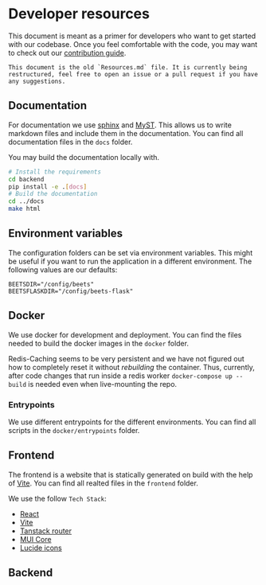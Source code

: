 # Developer resources

This document is meant as a primer for developers who want to get started with our codebase. Once you feel comfortable with the code, you may want to check out our [contribution guide](develop/contribution.md).


```{admonition} Note
This document is the old `Resources.md` file. It is currently being restructured, feel free to open an issue or a pull request if you have any suggestions.
```



## Documentation

For documentation we use [sphinx](https://www.sphinx-doc.org/en/master/) and [MyST](https://myst-parser.readthedocs.io/en/latest/). This allows us to write markdown files and include them in the documentation. You can find all documentation files in the `docs` folder.

You may build the documentation locally with.

```bash
# Install the requirements
cd backend
pip install -e .[docs]
# Build the documentation
cd ../docs
make html
```

## Environment variables

The configuration folders can be set via environment variables. This might be useful if you want to run the application in a different environment. The following values are our defaults:

```
BEETSDIR="/config/beets"
BEETSFLASKDIR="/config/beets-flask"
```


## Docker

We use docker for development and deployment. You can find the files needed to build the docker images in the `docker` folder.

Redis-Caching seems to be very persistent and we have not figured out how to completely reset it without _rebuilding_ the container.
Thus, currently, after code changes that run inside a redis worker `docker-compose up --build` is needed even when live-mounting the repo.

### Entrypoints

We use different entrypoints for the different environments. You can find all scripts in the `docker/entrypoints` folder.



## Frontend

The frontend is a website that is statically generated on build with the help of [Vite](https://vitejs.dev/). You can find all realted files in the `frontend` folder.


We use the follow `Tech Stack`:

-   [React](https://react.dev/)
-   [Vite](https://vitejs.dev/)
-   [Tanstack router](https://tanstack.com/router/latest)
-   [MUI Core](https://mui.com/material-ui/all-components/)
-   [Lucide icons](https://lucide.dev/icons/)


## Backend

